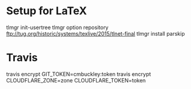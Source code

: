 # Setup for LaTeX

tlmgr init-usertree
tlmgr option repository ftp://tug.org/historic/systems/texlive/2015/tlnet-final
tlmgr install parskip

# Travis

travis encrypt GIT_TOKEN=cmbuckley:token
travis encrypt CLOUDFLARE_ZONE=zone CLOUDFLARE_TOKEN=token
